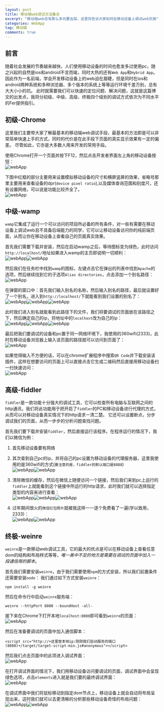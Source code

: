 ```yaml
---
layout: post
title: 移动端web调试方法集合
excerpt: "移动端web总有那么多坑要去踩，这里将告诉大家如何在移动设备上调试web页面"
categories: WebApp
tag: 移动端
comments: true
---
```


## 前言
随着社会发展的节奏越来越快，人们使用移动设备的时间也愈发多过使用pc，随之兴起的自然是ios和android不言而喻，同时大热的还有`Web App`和`Hybrid App`。
因此作为一名前端，学会开发移动设备上的web迫在眉睫，但是同时在ios和android两种系统和多种浏览器、多个版本的系统上等等运行环境千差万别，总有大大小小的坑。
此时就需要我们可以快速的定位问题、解决问题，这就是这篇博文的出发点，我将分初级、中级、高级、终极四个级别的调试方式依次为不同水平的Fer提供指引。

## 初级-Chrome
这里我们主要带大家了解最基本的移动端web调试手段，最基本的方法即是可以非常简单快速上手的方式，同时的代价是在此手段下页面的真实显示效果有一定的偏差。
尽管如此，它亦是大多数人用来开发的常用手段。  

使用Chrome打开一个页面并按下F12，然后点击开发者界面左上角的移动设备按钮：  
![webApp](/img/webapp/1.png)

下图中红框的部分主要用来设置模拟移动设备的尺寸和横屏竖屏的效果，省略号那里主要用来查看设备的dpr(`device pixel ratio`),以及媒体查询范围和刻度尺，还有设置网络，可以说是功能比较齐全了。  
![webApp](/img/webapp/2.png)

## 中级-wamp
`wamp`它集成了运行一个可以访问的项目所必备的所有条件，对一些有需要在移动设备上调试web且不具备后端能力的同学，它可以让移动设备访问你的纯前端页面，从而让你在移动设备上查看自己的页面真实效果。  

首先我们需要下载并安装，然后在启动wamp之后，等待图标变为绿色，此时访问`http://localhost/`地址如果进入wamp的主页即说明一切顺利：  
![webApp](/img/webapp/3.png)![webApp](/img/webapp/4.png)

然后我们在任务栏中找到`wamp`的图标，左键点击它在弹出的列表中找到`Apache`的选项，然后继续找到它的子选项`Alias directories`，点击添加一个别名路径：  
![webApp](/img/webapp/5.png)

在弹窗的窗口中：首先我们输入别名的名称，然后输入别名的路径，最后就设置好了一个别名，进入到`http://localhost/`下就能看到我们设置的别名了：  
![webApp](/img/webapp/6.png)![webApp](/img/webapp/7.png)![webApp](/img/webapp/8.png)

此时我们进入别名就能看到此路径下的文件，我们将要调试的页面放在该路径之下，然后确定自己的ip，将地址中的`localhost`改为自己的ip：  
![webApp](/img/webapp/9.png)![webApp](/img/webapp/10.png)![webApp](/img/webapp/11.png)

最后把我们要调试的设备和pc置于同一网络环境下，我使用的360wifi(2333)，此时在移动设备浏览器上输入该页面的路径就可以访问到页面了：  
![webApp](/img/webapp/12.jpg)

如果觉得输入不方便的话，可以在chrome扩展程序中搜索`QR Code`并下载安装该插件，这样在想要访问的页面上可以直接点击它生成二维码然后直接用移动设备扫一扫快速访问：  
![webApp](/img/webapp/13.png)

## 高级-fiddler
`fiddler`是一款功能十分强大的调试工具，它可以检查所有电脑与互联网之间的http通讯，我们将此功能用于把开启了`fiddler`的PC和移动设备进行代理的方式，从而可以对移动设备真实情况下的http请求一清二楚。
它还可以设置断点，分步调试我们的页面，从而一步步的分析问题查找问题。

首先我们要下载并安装`fiddler`，然后直接运行该程序。在程序运行的情况下，我们以微信为例：  

1. 首先移动设备要有网络  
2. 其次查到自己pc的ip，并将自己的pc设置为移动设备的代理服务器，这里我使用的是360wifi的方式(`要注意的是，fiddler的默认端口是8888`)  
![webApp](/img/webapp/10.png)![webApp](/img/webapp/14.jpg)

3. 清除微信的缓存，然后在微信上随便访问一个链接，然后我们来到pc上运行的`fiddler`上就能看到这个链接中所运行的http请求，此时我们就可以选择指定类型的内容来进行查看：  
![webApp](/img/webapp/15.jpg)![webApp](/img/webapp/16.jpg)![webApp](/img/webapp/17.png)

4. 过年期间很火的`微信红包照片`就被我这样一一逐个免费看了一遍(学以致用，2333)：  
![webApp](/img/webapp/18.jpg)![webApp](/img/webapp/19.jpg)

## 终极-weinre
`weinre`是一款移动web调试工具，它的最大的优点是可以在移动设备上查看任意dom的结构和布局样式等等，*唯一美中不足的地方是需要在调试的页面中加入一段通信用的脚本*。  

首先我们需要安装`weinre`，由于我们需要使用`npm`的方式安装，所以我们前置条件还需要安装`node`：
我们通过如下方式安装`weinre`：  

```  
npm install -g weinre
```  
然后在命令行中启动`weinre`服务端：  

```  
weinre --httpPort 8080 --boundHost -all-
```  
接下来在Chrome下打开本地`localhost:8080`即可看到`weinre`的页面：  
![webApp](/img/webapp/20.png)

然后在准备要调试的页面中加入通信脚本：  

```  
<script src="http://+这里放本地ip:刚刚我们启动服务的端口(8080)+/target/target-script-min.js#anonymous"></script>  
```  

然后我们点击页面中的此项进入调试界面：  
![webApp](/img/webapp/21.png)

在打开调试界面的情况下，我们用移动设备访问要调试的页面，调试界面中会呈现绿色选项，点击`elements`进入就是我们要的最终调试界面：  
![webApp](/img/webapp/22.png)

在调试界面中我们将鼠标移动到指定dom节点上，移动设备上就会自动将布局呈现出来，这时我们就可以去更清晰的分析那些移动设备奇怪的布局问题：  
![webApp](/img/webapp/23.png)![webApp](/img/webapp/24.png)